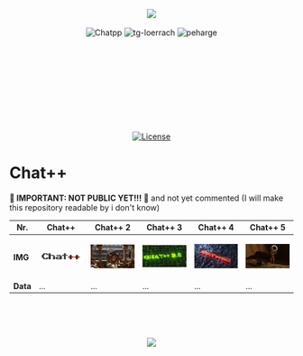 <p align="center">
    <img src="./readme-img/chatpp-logo-new.png" width="500"/>
</p>
<div align="center">
<img alt="Chatpp" src="https://img.shields.io/badge/Chat++-F7DF1E">
<img alt="tg-loerrach" src="https://img.shields.io/badge/TG Lörrach-red">
<img alt="peharge" src="https://img.shields.io/badge/Peharge-rgb(100, 100, 100)">
<br>
<br>

<img alt="" src="https://img.shields.io/badge/Python-3.11 / 3.12 / 3.13-blue?&logo=Python&logoColor=white%5BPython">
<img alt="" src="https://img.shields.io/badge/-C++-blue?logo=cplusplus">
<img alt="" src="https://img.shields.io/badge/-C-blue?logo=c">
<br>
<br>

<img alt="" src="https://img.shields.io/badge/PyTorch-EE4C2C?logo=PyTorch&logoColor=white">
<img alt="" src="https://img.shields.io/badge/FLask-F7DF1E?style=flat&logo=flask&logoColor=black">
<img alt="" src="https://img.shields.io/badge/PyCharm-black?logo=PyCharm&logoColor=white">
<img alt="" src="https://img.shields.io/badge/GitHub-black?logo=github">
<br>
<br>

<img alt="" src="https://img.shields.io/badge/os-linux%20%7C%20macOS%20%7C%20windows-blue">
<br>
<br>

<img alt="" src="https://img.shields.io/badge/-Hugging Face-FDEE21?logo=HuggingFace&logoColor=black">
<img alt="" src="https://img.shields.io/badge/Jupyter notebook-orange">
<img alt="" src="https://img.shields.io/badge/Google Colab-red">
<br>
<br>

[![License](https://img.shields.io/badge/license-MIT-blue.svg)](https://opensource.org/licenses/MIT)
<br>
</div>

# Chat++

**🚨 IMPORTANT: NOT PUBLIC YET!!! 🚨**
and not yet commented (I will make this repository readable by i don't know)

| Nr.    | Chat++                | Chat++ 2                           | Chat++ 3         | Chat++ 4         | Chat++ 5         |
|--------|--------------------------|------------------------------------|-------------------|-------------------|-------------------|
| **IMG**  | <p align="center"><img src="./readme-img2/Chat%2B%2B%20logo.png" width="500"/></p> | <p align="center"><img src="./readme-img2/Blender%20Render%2013.07.2023%2016_42_46%20-%20Kopie.png" width="500"/></p>  | <p align="center"><img src="./readme-img2/Chat%2B%2B3.0ads.png" width="500"/></p>  | <p align="center"><img src="./readme-img2/Chat%2B%2B4.0.png" width="500"/></p>  | <p align="center"><img src="./readme-img2/chat%2B%2B%20logo5.png" width="500"/></p>  |
| **Data**  | ...                    | ...                               | ...             | ...             | ...             |

<br><br><br>

<p align="center">
    <img src="./readme-img/chatpp4-original.png" width="500"/>
</p>
